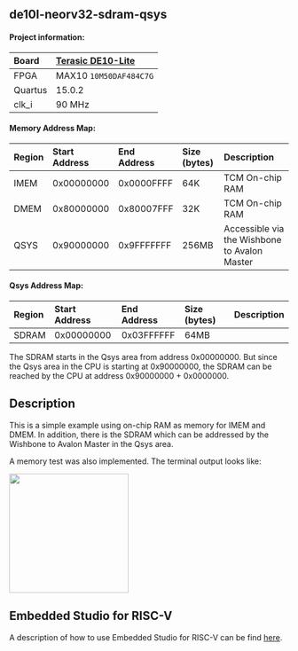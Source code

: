 ## de10l-neorv32-sdram-qsys

#### Project information:

| Board   | [Terasic DE10-Lite](https://www.terasic.com.tw/cgi-bin/page/archive.pl?Language=english&No=1021) |
| :------ | :---------- |
| FPGA    | MAX10 `10M50DAF484C7G` |
| Quartus | 15.0.2      |
| clk_i   | 90 MHz     |

#### Memory Address Map:

| Region  | Start Address | End Address | Size (bytes) | Description |
| :------ | :------------ | :---------- | :----------- | :---------- |
| IMEM    | 0x00000000    | 0x0000FFFF  | 64K          | TCM On-chip RAM |
| DMEM    | 0x80000000    | 0x80007FFF  | 32K          | TCM On-chip RAM |
| QSYS    | 0x90000000    | 0x9FFFFFFF  | 256MB        | Accessible via the Wishbone to Avalon Master |

#### Qsys Address Map:

| Region  | Start Address | End Address | Size (bytes) | Description |
| :------ | :------------ | :---------- | :----------- | :---------- |
| SDRAM   | 0x00000000    | 0x03FFFFFF  | 64MB         |  |

The SDRAM starts in the Qsys area from address 0x00000000. But since the Qsys area 
in the CPU is starting at 0x90000000, the SDRAM can be reached by the CPU at address 
0x90000000 + 0x0000000. 

## Description

This is a simple example using on-chip RAM as memory for IMEM and DMEM. In addition, 
there is the SDRAM which can be addressed by the Wishbone to Avalon Master in the Qsys area.

A memory test was also implemented. The terminal output looks like:

<img src="./doc/terminal.png" width="215">

## Embedded Studio for RISC-V

A description of how to use Embedded Studio for RISC-V can be find [here](https://www.emb4fun.de/archive/ses4rv/index.html).